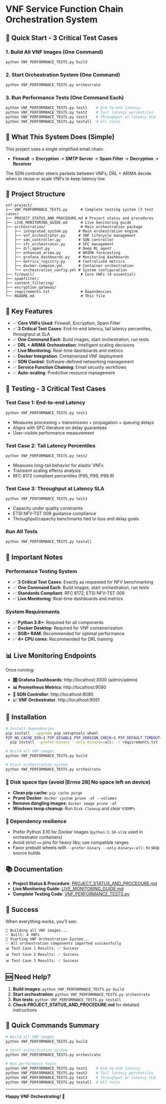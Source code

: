 # VNF Service Function Chain Orchestration System

## 🚀 **Quick Start - 3 Critical Test Cases**

### **1. Build All VNF Images (One Command)**
```bash
python VNF_PERFORMANCE_TESTS.py build
```

### **2. Start Orchestration System (One Command)**
```bash
python VNF_PERFORMANCE_TESTS.py orchestrate
```

### **3. Run Performance Tests (One Command Each)**
```bash
python VNF_PERFORMANCE_TESTS.py test1    # End-to-end latency
python VNF_PERFORMANCE_TESTS.py test2    # Tail latency percentiles
python VNF_PERFORMANCE_TESTS.py test3    # Throughput at latency SLA
python VNF_PERFORMANCE_TESTS.py testall  # All tests
```

## 🔧 **What This System Does (Simple)**

This project uses a single simplified email chain:

- **Firewall** → **Encryption** → **SMTP Server** → **Spam Filter** → **Decryption** → **Receiver**

The SDN controller steers packets between VNFs; DRL + ARIMA decide when to reuse or scale VNFs to keep latency low.

## 📁 **Project Structure**

```
vnf-project/
├── VNF_PERFORMANCE_TESTS.py      # Complete testing system (3 test cases)
├── PROJECT_STATUS_AND_PROCEDURE.md # Project status and procedures
├── LIVE_MONITORING_GUIDE.md      # Live monitoring guide
├── orchestration/                # Main orchestration package
│   ├── integrated_system.py     # Main orchestration engine
│   ├── vnf_orchestrator.py      # VNF lifecycle management
│   ├── sdn_controller.py        # SDN controller
│   ├── sfc_orchestrator.py      # SFC management
│   ├── drl_agent.py             # Deep RL agent
│   ├── enhanced_arima.py        # ARIMA forecasting
│   ├── grafana_dashboards.py    # Monitoring dashboards
│   ├── metrics_registry.py      # Centralized metrics
│   ├── docker-compose.yml       # Container orchestration
│   └── orchestration_config.yml # System configuration
├── firewall/                     # Core VNFs (4 essential)
├── spamfilter/
├── content_filtering/
├── encryption_gateway/
├── requirements.txt              # Dependencies
└── README.md                     # This file
```

## 🎯 **Key Features**

- ✅ **Core VNFs Used**: Firewall, Encryption, Spam Filter
- ✅ **3 Critical Test Cases**: End-to-end latency, tail latency percentiles, throughput at SLA
- ✅ **One Command Each**: Build images, start orchestration, run tests
- ✅ **DRL + ARIMA Orchestration**: Intelligent scaling decisions
- ✅ **Live Monitoring**: Real-time dashboards and metrics
- ✅ **Docker Integration**: Containerized VNF deployment
- ✅ **SDN Control**: Software-defined networking management
- ✅ **Service Function Chaining**: Email security workflows
- ✅ **Auto-scaling**: Predictive resource management

## 🧪 **Testing - 3 Critical Test Cases**

### **Test Case 1: End-to-end Latency**
```bash
python VNF_PERFORMANCE_TESTS.py test1
```
- Measures processing + transmission + propagation + queuing delays
- Aligns with SFC literature on delay guarantees
- User-visible performance measurement

### **Test Case 2: Tail Latency Percentiles**
```bash
python VNF_PERFORMANCE_TESTS.py test2
```
- Measures long-tail behavior for elastic VNFs
- Transient scaling effects analysis
- RFC 8172 compliant percentiles (P95, P99, P99.9)

### **Test Case 3: Throughput at Latency SLA**
```bash
python VNF_PERFORMANCE_TESTS.py test3
```
- Capacity under quality constraints
- ETSI NFV-TST 009 guidance compliance
- Throughput/capacity benchmarks tied to loss and delay goals

### **Run All Tests**
```bash
python VNF_PERFORMANCE_TESTS.py testall
```

## 🚨 **Important Notes**

### **Performance Testing System**
- ✅ **3 Critical Test Cases**: Exactly as requested for NFV benchmarking
- ✅ **One Command Each**: Build images, start orchestration, run tests
- ✅ **Standards Compliant**: RFC 8172, ETSI NFV-TST 009
- ✅ **Live Monitoring**: Real-time dashboards and metrics

### **System Requirements**
- ✅ **Python 3.8+**: Required for all components
- ✅ **Docker Desktop**: Required for VNF containerization
- ✅ **8GB+ RAM**: Recommended for optimal performance
- ✅ **4+ CPU cores**: Recommended for DRL training

## 📊 **Live Monitoring Endpoints**

Once running:
- **🎛️ Grafana Dashboards**: http://localhost:3000 (admin/admin)
- **📊 Prometheus Metrics**: http://localhost:9090
- **🔧 SDN Controller**: http://localhost:8080
- **📈 VNF Orchestrator**: http://localhost:9091

## 🔧 **Installation**

```bash
# Install dependencies
pip install --upgrade pip setuptools wheel
PIP_NO_CACHE_DIR=1 PIP_DISABLE_PIP_VERSION_CHECK=1 PIP_DEFAULT_TIMEOUT=100 \
  pip install --prefer-binary --only-binary=:all: -r requirements.txt

# Build all VNF images
python VNF_PERFORMANCE_TESTS.py build

# Start orchestration system
python VNF_PERFORMANCE_TESTS.py orchestrate
```

### 💾 Disk space tips (avoid [Errno 28] No space left on device)
- **Clean pip cache**: `pip cache purge`
- **Prune Docker**: `docker system prune -af --volumes`
- **Remove dangling images**: `docker image prune -af`
- **Windows temp cleanup**: Run `Disk Cleanup` and clear `%TEMP%`

### 🧱 Dependency resilience
- Prefer Python 3.10 for Docker images (`python:3.10-slim` used in orchestrator containers)
- Avoid strict `==` pins for heavy libs; use compatible ranges
- Favor prebuilt wheels with `--prefer-binary --only-binary=:all:` to skip source builds

## 📚 **Documentation**

- **Project Status & Procedure**: [PROJECT_STATUS_AND_PROCEDURE.md](PROJECT_STATUS_AND_PROCEDURE.md)
- **Live Monitoring Guide**: [LIVE_MONITORING_GUIDE.md](LIVE_MONITORING_GUIDE.md)
- **Complete Testing Code**: [VNF_PERFORMANCE_TESTS.py](VNF_PERFORMANCE_TESTS.py)

## 🎉 **Success**

When everything works, you'll see:
```
🚀 Building all VNF images...
✅ Built: 4 VNFs
🚀 Starting VNF Orchestration System...
✅ All orchestration components imported successfully
📊 Test Case 1 Results: ✅ Success
📊 Test Case 2 Results: ✅ Success  
📊 Test Case 3 Results: ✅ Success
```

## 🆘 **Need Help?**

1. **Build images**: `python VNF_PERFORMANCE_TESTS.py build`
2. **Start orchestration**: `python VNF_PERFORMANCE_TESTS.py orchestrate`
3. **Run tests**: `python VNF_PERFORMANCE_TESTS.py testall`
4. **Check PROJECT_STATUS_AND_PROCEDURE.md** for detailed instructions

## 🚀 **Quick Commands Summary**

```bash
# Build all VNF images
python VNF_PERFORMANCE_TESTS.py build

# Start orchestration system
python VNF_PERFORMANCE_TESTS.py orchestrate

# Run performance tests
python VNF_PERFORMANCE_TESTS.py test1    # End-to-end latency
python VNF_PERFORMANCE_TESTS.py test2    # Tail latency percentiles
python VNF_PERFORMANCE_TESTS.py test3    # Throughput at latency SLA
python VNF_PERFORMANCE_TESTS.py testall  # All tests
```

---

**Happy VNF Orchestrating! 🚀**
